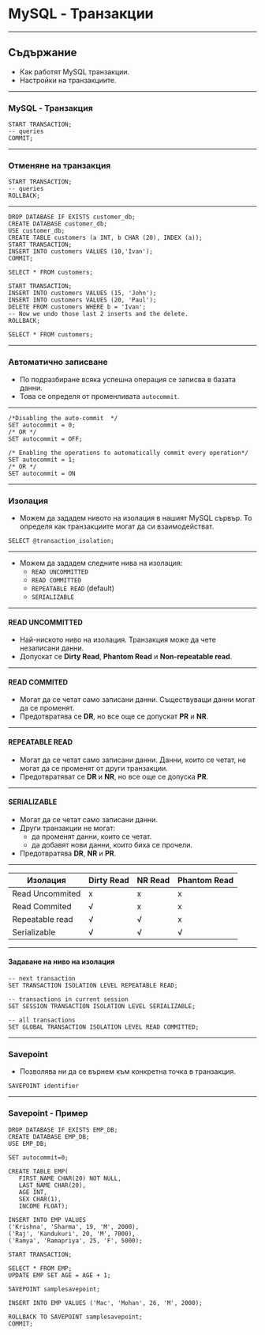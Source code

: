 # MySQL - Транзакции
---
## Съдържание

- Как работят MySQL транзакции.
- Настройки на транзакциите.
---
### MySQL - Транзакция

```mysql
START TRANSACTION;
-- queries
COMMIT;
```
---
### Отменяне на транзакция

```mysql
START TRANSACTION;
-- queries
ROLLBACK;
```
---
```mysql
DROP DATABASE IF EXISTS customer_db;
CREATE DATABASE customer_db;
USE customer_db;
CREATE TABLE customers (a INT, b CHAR (20), INDEX (a));
START TRANSACTION;
INSERT INTO customers VALUES (10,'Ivan');
COMMIT;

SELECT * FROM customers;

START TRANSACTION;
INSERT INTO customers VALUES (15, 'John');
INSERT INTO customers VALUES (20, 'Paul');
DELETE FROM customers WHERE b = 'Ivan';
-- Now we undo those last 2 inserts and the delete.
ROLLBACK;

SELECT * FROM customers;
```
---
### Автоматично записване

- По подразбиране всяка успешна операция се записва в базата данни.
- Това се определя от променливата `autocommit`.
---
```mysql
/*Disabling the auto-commit  */
SET autocommit = 0;
/* OR */
SET autocommit = OFF;

/* Enabling the operations to automatically commit every operation*/
SET autocommit = 1;
/* OR */
SET autocommit = ON
```
---
### Изолация

- Можем да зададем нивото на изолация в нашият MySQL сървър. То определя как транзакциите могат да си взаимодействат.
```mysql
SELECT @transaction_isolation;
```
---
- Можем да зададем следните нива на изолация:
    - `READ UNCOMMITTED`
    - `READ COMMITTED`
    - `REPEATABLE READ` (default)
    - `SERIALIZABLE`
---
#### READ UNCOMMITTED

- Най-ниското ниво на изолация. Транзакция може да чете незаписани данни.
- Допускат се **Dirty Read**, **Phantom Read** и **Non-repeatable read**.
---
#### READ COMMITED

- Могат да се четат само записани данни. Съществуващи данни могат да се променят.
- Предотвратява се **DR**, но все още се допускат **PR** и **NR**.
---
#### REPEATABLE READ

- Могат да се четат само записани данни. Данни, които се четат, не могат да се променят от други транзакции.
- Предотвратяват се **DR** и **NR**, но все още се допуска **PR**.
---
#### SERIALIZABLE

- Могат да се четат само записани данни.
- Други транзакции не могат:
    - да променят данни, които се четат.
    - да добавят нови данни, които биха се прочели.
- Предотвратява **DR**, **NR** и **PR**.
---

| Изолация        | Dirty Read | NR Read | Phantom Read |
| --------------- | ---------- | ------- | ------------ |
| Read Uncommited | x          | x       | x            |
| Read Commited   | √          | x       | x            |
| Repeatable read | √          | √       | x            |
| Serializable    | √          | √       | √            |

---
#### Задаване на ниво на изолация

 ```mysql
-- next transaction
SET TRANSACTION ISOLATION LEVEL REPEATABLE READ;

-- transactions in current session
SET SESSION TRANSACTION ISOLATION LEVEL SERIALIZABLE;

-- all transactions
SET GLOBAL TRANSACTION ISOLATION LEVEL READ COMMITTED;
```

---
### Savepoint

- Позволява ни да се върнем към конкретна точка в транзакция.
```mysql
SAVEPOINT identifier
```
---
### Savepoint - Пример

```mysql
DROP DATABASE IF EXISTS EMP_DB;
CREATE DATABASE EMP_DB;
USE EMP_DB;

SET autocommit=0;

CREATE TABLE EMP(
   FIRST_NAME CHAR(20) NOT NULL,
   LAST_NAME CHAR(20),
   AGE INT,
   SEX CHAR(1),
   INCOME FLOAT);

INSERT INTO EMP VALUES
('Krishna', 'Sharma', 19, 'M', 2000),
('Raj', 'Kandukuri', 20, 'M', 7000),
('Ramya', 'Ramapriya', 25, 'F', 5000);

START TRANSACTION;

SELECT * FROM EMP;
UPDATE EMP SET AGE = AGE + 1;

SAVEPOINT samplesavepoint;

INSERT INTO EMP VALUES ('Mac', 'Mohan', 26, 'M', 2000);

ROLLBACK TO SAVEPOINT samplesavepoint;
COMMIT;
```
